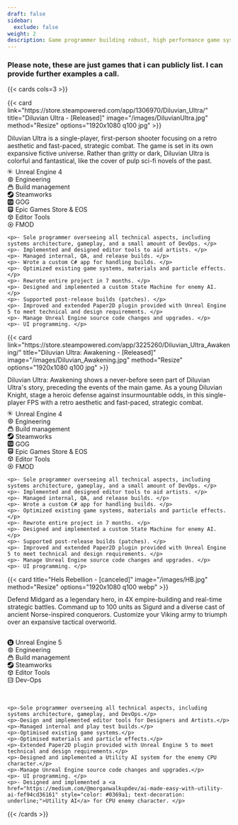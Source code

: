 ```yaml
---
draft: false
sidebar:
  exclude: false
weight: 2
description: Game programmer building robust, high performance game systems and tools.
---
```


### Please note, these are just games that i can publicly list. I can provide further examples a call.

<!-- not going to lie, i copied this from an example and i got no clue. i am not a web dev... -->
{{< cards cols=3 >}}
<div>
  {{< card
    link="https://store.steampowered.com/app/1306970/Diluvian_Ultra/"
    title="Diluvian Ultra - [Released]"
    image="/images/DiluvianUltra.jpg"
    method="Resize" 
    options="1920x1080 q100 jpg"
  >}}

  <p style="margin-top: 0.8em;"> Diluvian Ultra is a single-player, first-person shooter focusing on a retro aesthetic and fast-paced, strategic combat. The game is set in its own expansive fictive universe. Rather than gritty or dark, Diluvian Ultra is colorful and fantastical, like the cover of pulp sci-fi novels of the past. </p>

  <li style="display: flex; align-items: center; margin-top: 0.3em;">
    <svg stroke="currentColor" fill="currentcolor" viewBox="0 0 256 259" xmlns="http://www.w3.org/2000/svg" width="1em" height="1em" preserveAspectRatio="xMidYMid" style="margin-right: 0.3em;">
      <path d="M105.2 5c55.3 0 100.2 45 100.2 100.2s-45 100.2-100.2 100.2S5 160.5 5 105.2 50 5 105.2 5m0-5C47.1 0 0 47.1 0 105.2s47.1 105.2 105.2 105.2 105.2-47.1 105.2-105.2S163.4 0 105.2 0z"/>
      <path d="M97.9 42.2s-23.7 6.7-45 29.3-24 38.7-24 50.7c4.7-8 33.7-52.1 40.5-31.1v50.2s-.4 6.8-10.8 4.1c3.1 5.8 19.1 20.1 48 23 6.6-6.6 15.2-16.1 15.2-16.1l14.4 12.2s25.9-16.8 36.1-41.2c-9.5 6.2-21 20.6-27 10.5V72.7s15.4-23.1 17.8-24.2c-6.1 1.1-27.6 8.2-38.9 22.8-3.2-3.5-12.1-3.6-12.1-3.6s7 5.8 7.1 11.1 0 49.5 0 54.6c-4.8 4.9-9.9 7.5-13.2 7.5-7.7 0-9.9-2.7-12-5.4V71.3s-3.8 3.2-6.8-2S84.1 54 97.9 42.2z"/>
    </svg>
    Unreal Engine 4
  </li>
  
  <li style="display: flex; align-items: center;">
    <svg style="width: 1em; height: 1em; margin-right: 0.3em;" fill="none" viewBox="0 0 24 24" stroke="currentColor">
      <path stroke-linecap="round" stroke-linejoin="round" stroke-width="2" d="M10.325 4.317c.426-1.756 2.924-1.756 3.35 0a1.724 1.724 0 002.573 1.066c1.543-.94 3.31.826 2.37 2.37a1.724 1.724 0 001.065 2.572c1.756.426 1.756 2.924 0 3.35a1.724 1.724 0 00-1.066 2.573c.94 1.543-.826 3.31-2.37 2.37a1.724 1.724 0 00-2.572 1.065c-.426 1.756-2.924 1.756-3.35 0a1.724 1.724 0 00-2.573-1.066c-1.543.94-3.31-.826-2.37-2.37a1.724 1.724 0 00-1.065-2.572c-1.756-.426-1.756-2.924 0-3.35a1.724 1.724 0 001.066-2.573c-.94-1.543.826-3.31 2.37-2.37.996.608 2.296.07 2.572-1.065z" />
      <path stroke-linecap="round" stroke-linejoin="round" stroke-width="2" d="M15 12a3 3 0 11-6 0 3 3 0 016 0z" />
    </svg>
    Engineering
  </li>

  <li style="display: flex; align-items: center;">
    <svg style="width: 1em; height: 1em; margin-right: 0.3em;" fill="none" viewBox="0 0 24 24" stroke="currentColor">
      <path stroke-linecap="round" stroke-linejoin="round" stroke-width="2" d="M19 11H5m14 0a2 2 0 012 2v6a2 2 0 01-2 2H5a2 2 0 01-2-2v-6a2 2 0 012-2m14 0V9a2 2 0 00-2-2M5 11V9a2 2 0 012-2m0 0V5a2 2 0 012-2h6a2 2 0 012 2v2M7 7h10" />
    </svg>
    Build management
  </li>

  <li style="display: flex; align-items: center;">
    <svg width="1em" height="1em" viewBox="0 0 256 259" xmlns="http://www.w3.org/2000/svg" preserveAspectRatio="xMidYMid" style="margin-right: 0.3em;" stroke="currentColor">
      <path d="M127.779 0C60.42 0 5.24 52.412 0 119.014l68.724 28.674a35.812 35.812 0 0 1 20.426-6.366c.682 0 1.356.019 2.02.056l30.566-44.71v-.626c0-26.903 21.69-48.796 48.353-48.796 26.662 0 48.352 21.893 48.352 48.796 0 26.902-21.69 48.804-48.352 48.804-.37 0-.73-.009-1.098-.018l-43.593 31.377c.028.582.046 1.163.046 1.735 0 20.204-16.283 36.636-36.294 36.636-17.566 0-32.263-12.658-35.584-29.412L4.41 164.654c15.223 54.313 64.673 94.132 123.369 94.132 70.818 0 128.221-57.938 128.221-129.393C256 57.93 198.597 0 127.779 0zM80.352 196.332l-15.749-6.568c2.787 5.867 7.621 10.775 14.033 13.47 13.857 5.83 29.836-.803 35.612-14.799a27.555 27.555 0 0 0 .046-21.035c-2.768-6.79-7.999-12.086-14.706-14.909-6.67-2.795-13.811-2.694-20.085-.304l16.275 6.79c10.222 4.3 15.056 16.145 10.794 26.46-4.253 10.314-15.998 15.195-26.22 10.895zm121.957-100.29c0-17.925-14.457-32.52-32.217-32.52-17.769 0-32.226 14.595-32.226 32.52 0 17.926 14.457 32.512 32.226 32.512 17.76 0 32.217-14.586 32.217-32.512zm-56.37-.055c0-13.488 10.84-24.42 24.2-24.42 13.368 0 24.208 10.932 24.208 24.42 0 13.488-10.84 24.421-24.209 24.421-13.359 0-24.2-10.933-24.2-24.42z" fill="currentColor"/>
    </svg>
    Steamworks
  </li>

  <li style="display: flex; align-items: center;">
    <svg xmlns="http://www.w3.org/2000/svg" fill="none" viewBox="0 0 24 24" id="Gog-Com-Logo--Streamline-Logos-Block" height="1em" width="1em" style="margin-right: 0.3em;">
      <path fill="currentcolor" fill-rule="evenodd" clip-rule="evenodd" stroke-width="1" d="M5 1a4 4 0 0 0 -4 4v14a4 4 0 0 0 4 4h14a4 4 0 0 0 4 -4V5a4 4 0 0 0 -4 -4H5Zm5.933 4.956c-0.687 0 -1.244 0.557 -1.244 1.244v2.133c0 0.688 0.557 1.245 1.244 1.245h2.134c0.687 0 1.244 -0.557 1.244 -1.245V7.2c0 -0.687 -0.557 -1.244 -1.244 -1.244h-2.134ZM10.756 7.2c0 -0.098 0.08 -0.178 0.177 -0.178h2.134c0.098 0 0.177 0.08 0.177 0.178v2.133c0 0.099 -0.08 0.178 -0.177 0.178h-2.134a0.178 0.178 0 0 1 -0.177 -0.178V7.2Zm-0.534 6.222c-0.687 0 -1.244 0.557 -1.244 1.245V16.8c0 0.687 0.557 1.244 1.244 1.244h2.134c0.687 0 1.244 -0.557 1.244 -1.244v-2.133c0 -0.688 -0.557 -1.245 -1.244 -1.245h-2.134Zm-0.178 1.245c0 -0.098 0.08 -0.178 0.178 -0.178h2.134c0.098 0 0.177 0.08 0.177 0.178V16.8c0 0.098 -0.08 0.178 -0.177 0.178h-2.134a0.178 0.178 0 0 1 -0.178 -0.178v-2.133Zm-4.8 -1.245c-0.687 0 -1.244 0.557 -1.244 1.245V16.8c0 0.687 0.557 1.244 1.244 1.244H8.09v-1.066H5.244a0.178 0.178 0 0 1 -0.177 -0.178v-2.133c0 -0.098 0.08 -0.178 0.177 -0.178H8.09v-1.067H5.244Zm10.134 1.245c0 -0.098 0.08 -0.178 0.178 -0.178h1.066v3.378h1.067v-3.378h1.244v3.378H20v-4.445h-4.444c-0.688 0 -1.245 0.557 -1.245 1.245v3.2h1.067v-3.2ZM4 7.2c0 -0.687 0.557 -1.244 1.244 -1.244h2.134c0.687 0 1.244 0.557 1.244 1.244v3.911c0 0.687 -0.557 1.245 -1.244 1.245h-3.2v-1.067h3.2c0.098 0 0.178 -0.08 0.178 -0.178V7.2a0.178 0.178 0 0 0 -0.178 -0.178H5.244a0.178 0.178 0 0 0 -0.177 0.178v2.133c0 0.099 0.08 0.178 0.177 0.178h1.778v1.067H5.244A1.244 1.244 0 0 1 4 9.333V7.2Zm11.378 0c0 -0.687 0.557 -1.244 1.244 -1.244h2.134c0.687 0 1.244 0.557 1.244 1.244v3.911c0 0.687 -0.557 1.245 -1.244 1.245h-3.2v-1.067h3.2c0.098 0 0.177 -0.08 0.177 -0.178V7.2a0.178 0.178 0 0 0 -0.177 -0.178h-2.134a0.178 0.178 0 0 0 -0.178 0.178v2.133c0 0.099 0.08 0.178 0.178 0.178H18.4v1.067h-1.778a1.244 1.244 0 0 1 -1.244 -1.245V7.2Z">
    </svg>
    GOG
  </li>

  <li style="display: flex; align-items: center;">
    <svg xmlns="http://www.w3.org/2000/svg" fill="none" viewBox="0 0 24 24" id="Gog-Com-Logo--Streamline-Logos-Block" height="1em" width="1em" style="margin-right: 0.3em;">
      <path fill="currentcolor" fill-rule="evenodd" clip-rule="evenodd" stroke-width="1" d="M4 1a1.5 1.5 0 0 0 -1.5 1.5v16a0.5 0.5 0 0 0 0.297 0.457l9 4a0.5 0.5 0 0 0 0.406 0l9 -4a0.5 0.5 0 0 0 0.297 -0.457v-16A1.5 1.5 0 0 0 20 1H4Zm10.25 11.75h-1.5v-8.5h1.5v8.5ZM8 18.5l4 2 4 -2H8ZM8 4.25H5.25v8.5H8v-1.5H6.75v-2H8v-1.5H6.75v-2H8v-1.5Zm2.5 0H8.75v8.5h1.5v-2.5h0.25a1.75 1.75 0 0 0 1.75 -1.75V6a1.75 1.75 0 0 0 -1.75 -1.75Zm0 4.5h-0.25v-3h0.25a0.25 0.25 0 0 1 0.25 0.25v2.5a0.25 0.25 0 0 1 -0.25 0.25Zm4.25 -3.25c0 -0.69 0.56 -1.25 1.25 -1.25h1.5c0.69 0 1.25 0.56 1.25 1.25v2h-1.5V5.75h-1v5.5h1V9.5h1.5v2c0 0.69 -0.56 1.25 -1.25 1.25H16c-0.69 0 -1.25 -0.56 -1.25 -1.25v-6ZM5.5 16.25h12v-1.5h-12v1.5Z">
    </svg>
    Epic Games Store & EOS
  </li>
 
  <li style="display: flex; align-items: center;">
    <svg xmlns="http://www.w3.org/2000/svg" style="width: 1em; height: 1em; margin-right: 0.3em;" fill="none" viewBox="0 0 24 24" stroke="currentColor" stroke-width="2">
      <path stroke-linecap="round" stroke-linejoin="round" d="M20 7l-8-4-8 4m16 0l-8 4m8-4v10l-8 4m0-10L4 7m8 4v10M4 7v10l8 4" />
    </svg>
    Editor Tools
  </li>

  <li style="display: flex; align-items: center;">
    <svg style="width: 1em; height: 1em; margin-right: 0.3em;" fill="none" viewBox="0 0 24 24" stroke="currentColor" stroke-width="2">
      <path stroke-linecap="round" stroke-linejoin="round" d="M14.752 11.168l-3.197-2.132A1 1 0 0010 9.87v4.263a1 1 0 001.555.832l3.197-2.132a1 1 0 000-1.664z" />
      <path stroke-linecap="round" stroke-linejoin="round" d="M21 12a9 9 0 11-18 0 9 9 0 0118 0z" />
    </svg>
    FMOD
  </li>
  
  <div style="margin-top: 0.8em;">
    <style>
      div p {
        margin-bottom: 0.6em;
      }
    </style>

    <p>- Sole programmer overseeing all technical aspects, including systems architecture, gameplay, and a small amount of DevOps. </p>
    <p>- Implemented and designed editor tools to aid artists. </p>
    <p>- Managed internal, QA, and release builds. </p>
    <p>- Wrote a custom C# app for handling builds. </p>
    <p>- Optimized existing game systems, materials and particle effects. </p>
    <p>- Rewrote entire project in 7 months. </p>
    <p>- Designed and implemented a custom State Machine for enemy AI. </p>
    <p>- Supported post-release builds (patches). </p>
    <p>- Improved and extended Paper2D plugin provided with Unreal Engine 5 to meet technical and design requirements. </p>
    <p>- Manage Unreal Engine source code changes and upgrades. </p>
    <p>- UI programming. </p>

  </div>

</div>

<div>
  {{< card
    link="https://store.steampowered.com/app/3225260/Diluvian_Ultra_Awakening/"
    title="Diluvian Ultra: Awakening - [Released]"
    image="/images/Diluvian_Awakening.jpg"
    method="Resize" 
    options="1920x1080 q100 jpg"
  >}}

  <p style="margin-top: 0.8em;"> Diluvian Ultra: Awakening shows a never-before seen part of Diluvian Ultra's story, preceding the events of the main game. As a young Diluvian Knight, stage a heroic defense against insurmountable odds, in this single-player FPS with a retro aesthetic and fast-paced, strategic combat. </p>

  <li style="display: flex; align-items: center; margin-top: 0.3em;">
    <svg stroke="currentColor" fill="currentcolor" viewBox="0 0 256 259" xmlns="http://www.w3.org/2000/svg" width="1em" height="1em" preserveAspectRatio="xMidYMid" style="margin-right: 0.3em;">
      <path d="M105.2 5c55.3 0 100.2 45 100.2 100.2s-45 100.2-100.2 100.2S5 160.5 5 105.2 50 5 105.2 5m0-5C47.1 0 0 47.1 0 105.2s47.1 105.2 105.2 105.2 105.2-47.1 105.2-105.2S163.4 0 105.2 0z"/>
      <path d="M97.9 42.2s-23.7 6.7-45 29.3-24 38.7-24 50.7c4.7-8 33.7-52.1 40.5-31.1v50.2s-.4 6.8-10.8 4.1c3.1 5.8 19.1 20.1 48 23 6.6-6.6 15.2-16.1 15.2-16.1l14.4 12.2s25.9-16.8 36.1-41.2c-9.5 6.2-21 20.6-27 10.5V72.7s15.4-23.1 17.8-24.2c-6.1 1.1-27.6 8.2-38.9 22.8-3.2-3.5-12.1-3.6-12.1-3.6s7 5.8 7.1 11.1 0 49.5 0 54.6c-4.8 4.9-9.9 7.5-13.2 7.5-7.7 0-9.9-2.7-12-5.4V71.3s-3.8 3.2-6.8-2S84.1 54 97.9 42.2z"/>
    </svg>
    Unreal Engine 4
  </li>
  
  <li style="display: flex; align-items: center;">
    <svg style="width: 1em; height: 1em; margin-right: 0.3em;" fill="none" viewBox="0 0 24 24" stroke="currentColor">
      <path stroke-linecap="round" stroke-linejoin="round" stroke-width="2" d="M10.325 4.317c.426-1.756 2.924-1.756 3.35 0a1.724 1.724 0 002.573 1.066c1.543-.94 3.31.826 2.37 2.37a1.724 1.724 0 001.065 2.572c1.756.426 1.756 2.924 0 3.35a1.724 1.724 0 00-1.066 2.573c.94 1.543-.826 3.31-2.37 2.37a1.724 1.724 0 00-2.572 1.065c-.426 1.756-2.924 1.756-3.35 0a1.724 1.724 0 00-2.573-1.066c-1.543.94-3.31-.826-2.37-2.37a1.724 1.724 0 00-1.065-2.572c-1.756-.426-1.756-2.924 0-3.35a1.724 1.724 0 001.066-2.573c-.94-1.543.826-3.31 2.37-2.37.996.608 2.296.07 2.572-1.065z" />
      <path stroke-linecap="round" stroke-linejoin="round" stroke-width="2" d="M15 12a3 3 0 11-6 0 3 3 0 016 0z" />
    </svg>
    Engineering
  </li>

  <li style="display: flex; align-items: center;">
    <svg style="width: 1em; height: 1em; margin-right: 0.3em;" fill="none" viewBox="0 0 24 24" stroke="currentColor">
      <path stroke-linecap="round" stroke-linejoin="round" stroke-width="2" d="M19 11H5m14 0a2 2 0 012 2v6a2 2 0 01-2 2H5a2 2 0 01-2-2v-6a2 2 0 012-2m14 0V9a2 2 0 00-2-2M5 11V9a2 2 0 012-2m0 0V5a2 2 0 012-2h6a2 2 0 012 2v2M7 7h10" />
    </svg>
    Build management
  </li>

  <li style="display: flex; align-items: center;">
    <svg width="1em" height="1em" viewBox="0 0 256 259" xmlns="http://www.w3.org/2000/svg" preserveAspectRatio="xMidYMid" style="margin-right: 0.3em;" stroke="currentColor">
      <path d="M127.779 0C60.42 0 5.24 52.412 0 119.014l68.724 28.674a35.812 35.812 0 0 1 20.426-6.366c.682 0 1.356.019 2.02.056l30.566-44.71v-.626c0-26.903 21.69-48.796 48.353-48.796 26.662 0 48.352 21.893 48.352 48.796 0 26.902-21.69 48.804-48.352 48.804-.37 0-.73-.009-1.098-.018l-43.593 31.377c.028.582.046 1.163.046 1.735 0 20.204-16.283 36.636-36.294 36.636-17.566 0-32.263-12.658-35.584-29.412L4.41 164.654c15.223 54.313 64.673 94.132 123.369 94.132 70.818 0 128.221-57.938 128.221-129.393C256 57.93 198.597 0 127.779 0zM80.352 196.332l-15.749-6.568c2.787 5.867 7.621 10.775 14.033 13.47 13.857 5.83 29.836-.803 35.612-14.799a27.555 27.555 0 0 0 .046-21.035c-2.768-6.79-7.999-12.086-14.706-14.909-6.67-2.795-13.811-2.694-20.085-.304l16.275 6.79c10.222 4.3 15.056 16.145 10.794 26.46-4.253 10.314-15.998 15.195-26.22 10.895zm121.957-100.29c0-17.925-14.457-32.52-32.217-32.52-17.769 0-32.226 14.595-32.226 32.52 0 17.926 14.457 32.512 32.226 32.512 17.76 0 32.217-14.586 32.217-32.512zm-56.37-.055c0-13.488 10.84-24.42 24.2-24.42 13.368 0 24.208 10.932 24.208 24.42 0 13.488-10.84 24.421-24.209 24.421-13.359 0-24.2-10.933-24.2-24.42z" fill="currentColor"/>
    </svg>
    Steamworks
  </li>

  <li style="display: flex; align-items: center;">
    <svg xmlns="http://www.w3.org/2000/svg" fill="none" viewBox="0 0 24 24" id="Gog-Com-Logo--Streamline-Logos-Block" height="1em" width="1em" style="margin-right: 0.3em;">
      <path fill="currentcolor" fill-rule="evenodd" clip-rule="evenodd" stroke-width="1" d="M5 1a4 4 0 0 0 -4 4v14a4 4 0 0 0 4 4h14a4 4 0 0 0 4 -4V5a4 4 0 0 0 -4 -4H5Zm5.933 4.956c-0.687 0 -1.244 0.557 -1.244 1.244v2.133c0 0.688 0.557 1.245 1.244 1.245h2.134c0.687 0 1.244 -0.557 1.244 -1.245V7.2c0 -0.687 -0.557 -1.244 -1.244 -1.244h-2.134ZM10.756 7.2c0 -0.098 0.08 -0.178 0.177 -0.178h2.134c0.098 0 0.177 0.08 0.177 0.178v2.133c0 0.099 -0.08 0.178 -0.177 0.178h-2.134a0.178 0.178 0 0 1 -0.177 -0.178V7.2Zm-0.534 6.222c-0.687 0 -1.244 0.557 -1.244 1.245V16.8c0 0.687 0.557 1.244 1.244 1.244h2.134c0.687 0 1.244 -0.557 1.244 -1.244v-2.133c0 -0.688 -0.557 -1.245 -1.244 -1.245h-2.134Zm-0.178 1.245c0 -0.098 0.08 -0.178 0.178 -0.178h2.134c0.098 0 0.177 0.08 0.177 0.178V16.8c0 0.098 -0.08 0.178 -0.177 0.178h-2.134a0.178 0.178 0 0 1 -0.178 -0.178v-2.133Zm-4.8 -1.245c-0.687 0 -1.244 0.557 -1.244 1.245V16.8c0 0.687 0.557 1.244 1.244 1.244H8.09v-1.066H5.244a0.178 0.178 0 0 1 -0.177 -0.178v-2.133c0 -0.098 0.08 -0.178 0.177 -0.178H8.09v-1.067H5.244Zm10.134 1.245c0 -0.098 0.08 -0.178 0.178 -0.178h1.066v3.378h1.067v-3.378h1.244v3.378H20v-4.445h-4.444c-0.688 0 -1.245 0.557 -1.245 1.245v3.2h1.067v-3.2ZM4 7.2c0 -0.687 0.557 -1.244 1.244 -1.244h2.134c0.687 0 1.244 0.557 1.244 1.244v3.911c0 0.687 -0.557 1.245 -1.244 1.245h-3.2v-1.067h3.2c0.098 0 0.178 -0.08 0.178 -0.178V7.2a0.178 0.178 0 0 0 -0.178 -0.178H5.244a0.178 0.178 0 0 0 -0.177 0.178v2.133c0 0.099 0.08 0.178 0.177 0.178h1.778v1.067H5.244A1.244 1.244 0 0 1 4 9.333V7.2Zm11.378 0c0 -0.687 0.557 -1.244 1.244 -1.244h2.134c0.687 0 1.244 0.557 1.244 1.244v3.911c0 0.687 -0.557 1.245 -1.244 1.245h-3.2v-1.067h3.2c0.098 0 0.177 -0.08 0.177 -0.178V7.2a0.178 0.178 0 0 0 -0.177 -0.178h-2.134a0.178 0.178 0 0 0 -0.178 0.178v2.133c0 0.099 0.08 0.178 0.178 0.178H18.4v1.067h-1.778a1.244 1.244 0 0 1 -1.244 -1.245V7.2Z">
    </svg>
    GOG
  </li>

  <li style="display: flex; align-items: center;">
    <svg xmlns="http://www.w3.org/2000/svg" fill="none" viewBox="0 0 24 24" id="Gog-Com-Logo--Streamline-Logos-Block" height="1em" width="1em" style="margin-right: 0.3em;">
      <path fill="currentcolor" fill-rule="evenodd" clip-rule="evenodd" stroke-width="1" d="M4 1a1.5 1.5 0 0 0 -1.5 1.5v16a0.5 0.5 0 0 0 0.297 0.457l9 4a0.5 0.5 0 0 0 0.406 0l9 -4a0.5 0.5 0 0 0 0.297 -0.457v-16A1.5 1.5 0 0 0 20 1H4Zm10.25 11.75h-1.5v-8.5h1.5v8.5ZM8 18.5l4 2 4 -2H8ZM8 4.25H5.25v8.5H8v-1.5H6.75v-2H8v-1.5H6.75v-2H8v-1.5Zm2.5 0H8.75v8.5h1.5v-2.5h0.25a1.75 1.75 0 0 0 1.75 -1.75V6a1.75 1.75 0 0 0 -1.75 -1.75Zm0 4.5h-0.25v-3h0.25a0.25 0.25 0 0 1 0.25 0.25v2.5a0.25 0.25 0 0 1 -0.25 0.25Zm4.25 -3.25c0 -0.69 0.56 -1.25 1.25 -1.25h1.5c0.69 0 1.25 0.56 1.25 1.25v2h-1.5V5.75h-1v5.5h1V9.5h1.5v2c0 0.69 -0.56 1.25 -1.25 1.25H16c-0.69 0 -1.25 -0.56 -1.25 -1.25v-6ZM5.5 16.25h12v-1.5h-12v1.5Z">
    </svg>
    Epic Games Store & EOS
  </li>
 
  <li style="display: flex; align-items: center;">
    <svg xmlns="http://www.w3.org/2000/svg" style="width: 1em; height: 1em; margin-right: 0.3em;" fill="none" viewBox="0 0 24 24" stroke="currentColor" stroke-width="2">
      <path stroke-linecap="round" stroke-linejoin="round" d="M20 7l-8-4-8 4m16 0l-8 4m8-4v10l-8 4m0-10L4 7m8 4v10M4 7v10l8 4" />
    </svg>
    Editor Tools
  </li>

  <li style="display: flex; align-items: center;">
    <svg style="width: 1em; height: 1em; margin-right: 0.3em;" fill="none" viewBox="0 0 24 24" stroke="currentColor" stroke-width="2">
      <path stroke-linecap="round" stroke-linejoin="round" d="M14.752 11.168l-3.197-2.132A1 1 0 0010 9.87v4.263a1 1 0 001.555.832l3.197-2.132a1 1 0 000-1.664z" />
      <path stroke-linecap="round" stroke-linejoin="round" d="M21 12a9 9 0 11-18 0 9 9 0 0118 0z" />
    </svg>
    FMOD
  </li>
  
  <div style="margin-top: 0.8em;">
    <style>
      div p {
        margin-bottom: 0.6em;
      }
    </style>

    <p>- Sole programmer overseeing all technical aspects, including systems architecture, gameplay, and a small amount of DevOps. </p>
    <p>- Implemented and designed editor tools to aid artists. </p>
    <p>- Managed internal, QA, and release builds. </p>
    <p>- Wrote a custom C# app for handling builds. </p>
    <p>- Optimized existing game systems, materials and particle effects. </p>
    <p>- Rewrote entire project in 7 months. </p>
    <p>- Designed and implemented a custom State Machine for enemy AI. </p>
    <p>- Supported post-release builds (patches). </p>
    <p>- Improved and extended Paper2D plugin provided with Unreal Engine 5 to meet technical and design requirements. </p>
    <p>- Manage Unreal Engine source code changes and upgrades. </p>
    <p>- UI programming. </p>

  </div>

</div>

<div>
  {{< card
    title="Hels Rebellion - [canceled]"
    image="/images/HB.jpg"
    method="Resize" 
    options="1920x1080 q100 webp"
  >}}

  <p style="margin-top: 0.8em;"> Defend Midgard as a legendary hero, in 4X empire-building and real-time strategic battles. Command up to 100 units as Sigurd and a diverse cast of ancient Norse-inspired conquerors. Customize your Viking army to triumph over an expansive tactical overworld.  </p> <br>

  <li style="display: flex; align-items: center; margin-top: 0.3em;">
    <svg width="1em" height="1em" version="1.1" id="UE-Icon-2023-White" xmlns="http://www.w3.org/2000/svg" xmlns:xlink="http://www.w3.org/1999/xlink" viewBox="0 0 1280 1280" style="margin-right: 0.3em; enable-background:new 0 0 1280 1280; fill-rule:evenodd; clip-rule:evenodd; fill:currentcolor;">
      <path class="st0" d="M640,1280c353.46,0,640-286.54,640-640S993.46,0,640,0S0,286.54,0,640S286.54,1280,640,1280z M803.7,995.81c156.5-73.92,205.56-210.43,216.6-263.61c-57.22,58.6-120.53,118-163.11,76.88c0,0-2.33-219.45-2.33-309.43c0-121,114.75-211.18,114.75-211.18c-63.11,11.24-138.89,33.71-219.33,112.65c-7.26,7.2-14.14,14.76-20.62,22.67c-34.47-26.39-79.14-18.48-79.14-18.48c24.14,13.26,48.23,51.88,48.23,83.85v314.26c0,0-52.63,46.3-93.19,46.3c-9.14,0.07-18.17-2.05-26.33-6.18c-8.16-4.13-15.21-10.15-20.56-17.56c-3.21-4.19-5.87-8.78-7.91-13.65V424.07c-11.99,9.89-52.51,18.04-52.51-49.22c0-41.79,30.11-91.6,83.73-122.15c-73.63,11.23-142.59,43.04-198.92,91.76c-42.8,36.98-77.03,82.85-100.31,134.4c-23.28,51.55-35.06,107.55-34.51,164.12c0,0,39.21-122.51,88.32-133.83c7.15-1.88,14.65-2.07,21.89-0.54c7.24,1.53,14.02,4.72,19.81,9.34c5.79,4.61,10.41,10.51,13.51,17.23c3.1,6.72,4.59,14.07,4.34,21.46V844.3c0,29.16-18.8,35.53-36.17,35.22c-11.77-0.83-23.4-3.02-34.66-6.53c35.86,48.53,82.46,88.12,136.15,115.66c53.69,27.54,113.03,42.29,173.37,43.1l106.05-106.6L803.7,995.81z"/>
    </svg>
    Unreal Engine 5
  </li>

  <li style="display: flex; align-items: center;">
    <svg style="width: 1em; height: 1em; margin-right: 0.3em;" fill="none" viewBox="0 0 24 24" stroke="currentColor">
      <path stroke-linecap="round" stroke-linejoin="round" stroke-width="2" d="M10.325 4.317c.426-1.756 2.924-1.756 3.35 0a1.724 1.724 0 002.573 1.066c1.543-.94 3.31.826 2.37 2.37a1.724 1.724 0 001.065 2.572c1.756.426 1.756 2.924 0 3.35a1.724 1.724 0 00-1.066 2.573c.94 1.543-.826 3.31-2.37 2.37a1.724 1.724 0 00-2.572 1.065c-.426 1.756-2.924 1.756-3.35 0a1.724 1.724 0 00-2.573-1.066c-1.543.94-3.31-.826-2.37-2.37a1.724 1.724 0 00-1.065-2.572c-1.756-.426-1.756-2.924 0-3.35a1.724 1.724 0 001.066-2.573c-.94-1.543.826-3.31 2.37-2.37.996.608 2.296.07 2.572-1.065z" />
      <path stroke-linecap="round" stroke-linejoin="round" stroke-width="2" d="M15 12a3 3 0 11-6 0 3 3 0 016 0z" />
    </svg>
    Engineering
  </li>
  
  <li style="display: flex; align-items: center;">
    <svg style="width: 1em; height: 1em; margin-right: 0.3em;" fill="none" viewBox="0 0 24 24" stroke="currentColor">
      <path stroke-linecap="round" stroke-linejoin="round" stroke-width="2" d="M19 11H5m14 0a2 2 0 012 2v6a2 2 0 01-2 2H5a2 2 0 01-2-2v-6a2 2 0 012-2m14 0V9a2 2 0 00-2-2M5 11V9a2 2 0 012-2m0 0V5a2 2 0 012-2h6a2 2 0 012 2v2M7 7h10" />
    </svg>
    Build management
  </li>
  
  <li style="display: flex; align-items: center;">
    <svg width="1em" height="1em" viewBox="0 0 256 259" xmlns="http://www.w3.org/2000/svg" preserveAspectRatio="xMidYMid" style="margin-right: 0.3em;" stroke="currentColor">
      <path d="M127.779 0C60.42 0 5.24 52.412 0 119.014l68.724 28.674a35.812 35.812 0 0 1 20.426-6.366c.682 0 1.356.019 2.02.056l30.566-44.71v-.626c0-26.903 21.69-48.796 48.353-48.796 26.662 0 48.352 21.893 48.352 48.796 0 26.902-21.69 48.804-48.352 48.804-.37 0-.73-.009-1.098-.018l-43.593 31.377c.028.582.046 1.163.046 1.735 0 20.204-16.283 36.636-36.294 36.636-17.566 0-32.263-12.658-35.584-29.412L4.41 164.654c15.223 54.313 64.673 94.132 123.369 94.132 70.818 0 128.221-57.938 128.221-129.393C256 57.93 198.597 0 127.779 0zM80.352 196.332l-15.749-6.568c2.787 5.867 7.621 10.775 14.033 13.47 13.857 5.83 29.836-.803 35.612-14.799a27.555 27.555 0 0 0 .046-21.035c-2.768-6.79-7.999-12.086-14.706-14.909-6.67-2.795-13.811-2.694-20.085-.304l16.275 6.79c10.222 4.3 15.056 16.145 10.794 26.46-4.253 10.314-15.998 15.195-26.22 10.895zm121.957-100.29c0-17.925-14.457-32.52-32.217-32.52-17.769 0-32.226 14.595-32.226 32.52 0 17.926 14.457 32.512 32.226 32.512 17.76 0 32.217-14.586 32.217-32.512zm-56.37-.055c0-13.488 10.84-24.42 24.2-24.42 13.368 0 24.208 10.932 24.208 24.42 0 13.488-10.84 24.421-24.209 24.421-13.359 0-24.2-10.933-24.2-24.42z" fill="currentColor"/>
    </svg>
    Steamworks
  </li>
  
  <li style="display: flex; align-items: center;">
      <svg xmlns="http://www.w3.org/2000/svg" style="width: 1em; height: 1em; margin-right: 0.3em;" fill="none" viewBox="0 0 24 24" stroke="currentColor" stroke-width="2">
        <path stroke-linecap="round" stroke-linejoin="round" d="M20 7l-8-4-8 4m16 0l-8 4m8-4v10l-8 4m0-10L4 7m8 4v10M4 7v10l8 4" />
      </svg>
    Editor Tools
  </li>

  <li style="display: flex; align-items: center;">
    <svg xmlns="http://www.w3.org/2000/svg" style="width: 1em; height: 1em; margin-right: 0.3em;" fill="none" viewBox="0 0 24 24" stroke="currentColor" stroke-width="2">
      <path stroke-linecap="round" stroke-linejoin="round" d="M5 12h14M5 12a2 2 0 01-2-2V6a2 2 0 012-2h14a2 2 0 012 2v4a2 2 0 01-2 2M5 12a2 2 0 00-2 2v4a2 2 0 002 2h14a2 2 0 002-2v-4a2 2 0 00-2-2m-2-4h.01M17 16h.01" />
    </svg>
    Dev-Ops
  </li>

  <br>
  <br>

  <div style="margin-top: 0.8em;">
    <style>
      div p {
        margin-bottom: 0.6em;
      }
    </style>

    <p>-Sole programmer overseeing all technical aspects, including systems architecture, gameplay, and DevOps.</p>
    <p>-Design and implemented editor tools for Designers and Artists.</p>
    <p>-Managed internal and play test builds.</p>
    <p>-Optimised existing game systems.</p>
    <p>-Optimised materials and particle effects.</p>
    <p>-Extended Paper2D plugin provided with Unreal Engine 5 to meet technical and design requirements.</p>
    <p>-Designed and implemented a Utility AI system for the enemy CPU character.</p>
    <p>-Manage Unreal Engine source code changes and upgrades.</p>
    <p>- UI programming. </p>
    <p>- Designed and implemented a <a href="https://medium.com/@morganwalkupdev/ai-made-easy-with-utility-ai-fef94cd36161" style="color: #0369a1; text-decoration: underline;">Utility AI</a> for CPU enemy character. </p>
  </div>
</div>

{{< /cards >}}